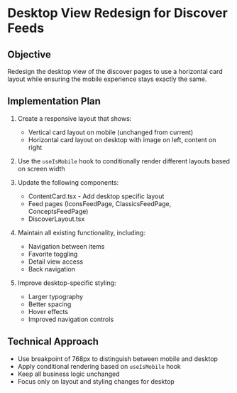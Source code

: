 
# Desktop View Redesign for Discover Feeds

## Objective
Redesign the desktop view of the discover pages to use a horizontal card layout while ensuring the mobile experience stays exactly the same.

## Implementation Plan

1. Create a responsive layout that shows:
   - Vertical card layout on mobile (unchanged from current)
   - Horizontal card layout on desktop with image on left, content on right

2. Use the `useIsMobile` hook to conditionally render different layouts based on screen width

3. Update the following components:
   - ContentCard.tsx - Add desktop specific layout
   - Feed pages (IconsFeedPage, ClassicsFeedPage, ConceptsFeedPage)
   - DiscoverLayout.tsx

4. Maintain all existing functionality, including:
   - Navigation between items
   - Favorite toggling
   - Detail view access
   - Back navigation

5. Improve desktop-specific styling:
   - Larger typography
   - Better spacing
   - Hover effects
   - Improved navigation controls

## Technical Approach
- Use breakpoint of 768px to distinguish between mobile and desktop 
- Apply conditional rendering based on `useIsMobile` hook
- Keep all business logic unchanged
- Focus only on layout and styling changes for desktop
